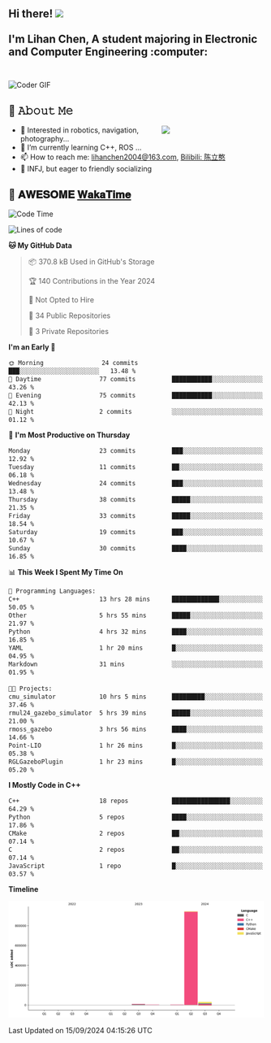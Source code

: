 <h2 align="left">
 <abc>
  <br>Hi there! <img src="https://user-images.githubusercontent.com/42378118/110234147-e3259600-7f4e-11eb-95be-0c4047144dea.gif" width="30"><br>
  <br> I'm Lihan Chen, A student majoring in Electronic and Computer Engineering :computer:<br>
  <br>
 </abc>
</h2>

<img align="center" src="https://media.giphy.com/media/SWoSkN6DxTszqIKEqv/giphy.gif" alt="Coder GIF" width="500">

## :book: 𝙰𝚋𝚘𝚞𝚝 𝙼𝚎

<img align="right" width="40%" src="https://github-readme-stats.vercel.app/api?username=LihanChen2004&show_icons=true&icon_color=CE1D2D&text_color=718096&bg_color=ffffff&hide_title=true" />

- 🌟 Interested in robotics, navigation, photography...
- 🌱 I’m currently learning C++, ROS ... 
- 📫 How to reach me: lihanchen2004@163.com, [Bilibili: 陈立憨](https://space.bilibili.com/170786212)
- 👯 INFJ, but eager to friendly socializing

## 📜 𝐀𝐖𝐄𝐒𝐎𝐌𝐄 [𝐖𝐚𝐤𝐚𝐓𝐢𝐦𝐞](https://github.com/anmol098/waka-readme-stats)

<!--START_SECTION:waka-->
![Code Time](http://img.shields.io/badge/Code%20Time-119%20hrs%207%20mins-blue)

![Lines of code](https://img.shields.io/badge/From%20Hello%20World%20I%27ve%20Written-989.0%20thousand%20lines%20of%20code-blue)

**🐱 My GitHub Data** 

> 📦 370.8 kB Used in GitHub's Storage 
 > 
> 🏆 140 Contributions in the Year 2024
 > 
> 🚫 Not Opted to Hire
 > 
> 📜 34 Public Repositories 
 > 
> 🔑 3 Private Repositories 
 > 
**I'm an Early 🐤** 

```text
🌞 Morning                24 commits          ███░░░░░░░░░░░░░░░░░░░░░░   13.48 % 
🌆 Daytime                77 commits          ███████████░░░░░░░░░░░░░░   43.26 % 
🌃 Evening                75 commits          ███████████░░░░░░░░░░░░░░   42.13 % 
🌙 Night                  2 commits           ░░░░░░░░░░░░░░░░░░░░░░░░░   01.12 % 
```
📅 **I'm Most Productive on Thursday** 

```text
Monday                   23 commits          ███░░░░░░░░░░░░░░░░░░░░░░   12.92 % 
Tuesday                  11 commits          ██░░░░░░░░░░░░░░░░░░░░░░░   06.18 % 
Wednesday                24 commits          ███░░░░░░░░░░░░░░░░░░░░░░   13.48 % 
Thursday                 38 commits          █████░░░░░░░░░░░░░░░░░░░░   21.35 % 
Friday                   33 commits          █████░░░░░░░░░░░░░░░░░░░░   18.54 % 
Saturday                 19 commits          ███░░░░░░░░░░░░░░░░░░░░░░   10.67 % 
Sunday                   30 commits          ████░░░░░░░░░░░░░░░░░░░░░   16.85 % 
```


📊 **This Week I Spent My Time On** 

```text
💬 Programming Languages: 
C++                      13 hrs 28 mins      █████████████░░░░░░░░░░░░   50.05 % 
Other                    5 hrs 55 mins       █████░░░░░░░░░░░░░░░░░░░░   21.97 % 
Python                   4 hrs 32 mins       ████░░░░░░░░░░░░░░░░░░░░░   16.85 % 
YAML                     1 hr 20 mins        █░░░░░░░░░░░░░░░░░░░░░░░░   04.95 % 
Markdown                 31 mins             ░░░░░░░░░░░░░░░░░░░░░░░░░   01.95 % 

🐱‍💻 Projects: 
cmu_simulator            10 hrs 5 mins       █████████░░░░░░░░░░░░░░░░   37.46 % 
rmul24_gazebo_simulator  5 hrs 39 mins       █████░░░░░░░░░░░░░░░░░░░░   21.00 % 
rmoss_gazebo             3 hrs 56 mins       ████░░░░░░░░░░░░░░░░░░░░░   14.66 % 
Point-LIO                1 hr 26 mins        █░░░░░░░░░░░░░░░░░░░░░░░░   05.38 % 
RGLGazeboPlugin          1 hr 23 mins        █░░░░░░░░░░░░░░░░░░░░░░░░   05.20 % 
```

**I Mostly Code in C++** 

```text
C++                      18 repos            ████████████████░░░░░░░░░   64.29 % 
Python                   5 repos             ████░░░░░░░░░░░░░░░░░░░░░   17.86 % 
CMake                    2 repos             ██░░░░░░░░░░░░░░░░░░░░░░░   07.14 % 
C                        2 repos             ██░░░░░░░░░░░░░░░░░░░░░░░   07.14 % 
JavaScript               1 repo              █░░░░░░░░░░░░░░░░░░░░░░░░   03.57 % 
```



**Timeline**

![Lines of Code chart](https://raw.githubusercontent.com/LihanChen2004/LihanChen2004/main/assets/bar_graph.png)


 Last Updated on 15/09/2024 04:15:26 UTC
<!--END_SECTION:waka-->

<!--
**LihanChen2004/LihanChen2004** is a ✨ _special_ ✨ repository because its `README.md` (this file) appears on your GitHub profile.

Here are some ideas to get you started:

- 🔭 I’m currently working on ...
- 🌱 I’m currently learning ...
- 👯 I’m looking to collaborate on ...
- 🤔 I’m looking for help with ...
- 💬 Ask me about ...
- 📫 How to reach me: ...
- 😄 Pronouns: ...
- ⚡ Fun fact: ...
-->
